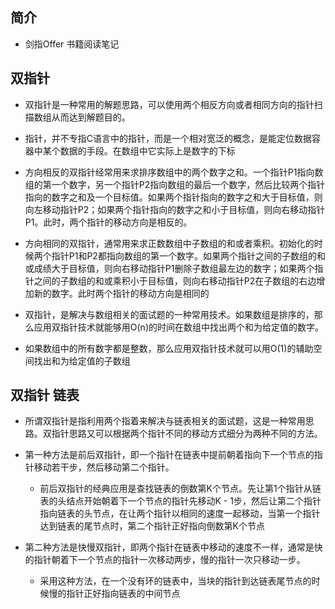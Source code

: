 ## 简介

+ 剑指Offer 书籍阅读笔记

## 双指针

+ 双指针是一种常用的解题思路，可以使用两个相反方向或者相同方向的指针扫描数组从而达到解题目的。
+ 指针，并不专指C语言中的指针，而是一个相对宽泛的概念，是能定位数据容器中某个数据的手段。在数组中它实际上是数字的下标

+ 方向相反的双指针经常用来求排序数组中的两个数字之和。一个指针P1指向数组的第一个数字，另一个指针P2指向数组的最后一个数字，然后比较两个指针指向的数字之和及一个目标值。如果两个指针指向的数字之和大于目标值，则向左移动指针P2；如果两个指针指向的数字之和小于目标值，则向右移动指针P1。此时，两个指针的移动方向是相反的。

+ 方向相同的双指针，通常用来求正数数组中子数组的和或者乘积。初始化的时候两个指针P1和P2都指向数组的第一个数字。如果两个指针之间的子数组的和或成绩大于目标值，则向右移动指针P1删除子数组最左边的数字；如果两个指针之间的子数组的和或乘积小于目标值，则向右移动指针P2在子数组的右边增加新的数字。此时两个指针的移动方向是相同的

+ 双指针，是解决与数组相关的面试题的一种常用技术。如果数组是排序的，那么应用双指针技术就能够用O(n)的时间在数组中找出两个和为给定值的数字。
+ 如果数组中的所有数字都是整数，那么应用双指针技术就可以用O(1)的辅助空间找出和为给定值的子数组

## 双指针 链表

+ 所谓双指针是指利用两个指着来解决与链表相关的面试题，这是一种常用思路。双指针思路又可以根据两个指针不同的移动方式细分为两种不同的方法。

+ 第一种方法是前后双指针，即一个指针在链表中提前朝着指向下一个节点的指针移动若干步，然后移动第二个指针。
  + 前后双指针的经典应用是查找链表的倒数第K个节点。先让第1个指针从链表的头结点开始朝着下一个节点的指针先移动K - 1步，然后让第二个指针指向链表的头节点，在让两个指针以相同的速度一起移动，当第一个指针达到链表的尾节点时，第二个指针正好指向倒数第K个节点

+ 第二种方法是快慢双指针，即两个指针在链表中移动的速度不一样，通常是快的指针朝着下一个节点的指针一次移动两步，慢的指针一次只移动一步。
  + 采用这种方法，在一个没有环的链表中，当块的指针到达链表尾节点的时候慢的指针正好指向链表的中间节点